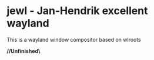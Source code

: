 # jewl - Jan-Hendrik excellent wayland
This is a wayland window compositor based on wlroots

<b>//Unfinished\\</b>
